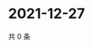 # 2021-12-27

共 0 条

<!-- BEGIN WEIBO -->
<!-- 最后更新时间 Mon Dec 27 2021 10:25:54 GMT+0800 (China Standard Time) -->

<!-- END WEIBO -->
